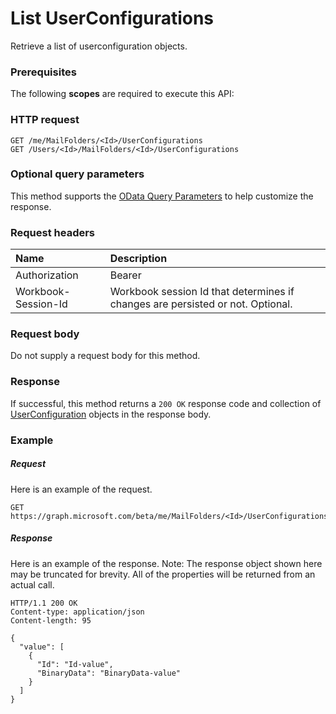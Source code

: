 # List UserConfigurations

Retrieve a list of userconfiguration objects.
### Prerequisites
The following **scopes** are required to execute this API: 
### HTTP request
<!-- { "blockType": "ignored" } -->
```http
GET /me/MailFolders/<Id>/UserConfigurations
GET /Users/<Id>/MailFolders/<Id>/UserConfigurations
```
### Optional query parameters
This method supports the [OData Query Parameters](http://graph.microsoft.io/docs/overview/query_parameters) to help customize the response.

### Request headers
| Name      |Description|
|:----------|:----------|
| Authorization  | Bearer <code>|
| Workbook-Session-Id  | Workbook session Id that determines if changes are persisted or not. Optional.|

### Request body
Do not supply a request body for this method.
### Response
If successful, this method returns a `200 OK` response code and collection of [UserConfiguration](../resources/userconfiguration.md) objects in the response body.
### Example
##### Request
Here is an example of the request.
<!-- {
  "blockType": "request",
  "name": "get_userconfigurations"
}-->
```http
GET https://graph.microsoft.com/beta/me/MailFolders/<Id>/UserConfigurations
```
##### Response
Here is an example of the response. Note: The response object shown here may be truncated for brevity. All of the properties will be returned from an actual call.
<!-- {
  "blockType": "response",
  "truncated": true,
  "@odata.type": "microsoft.graph.UserConfiguration",
  "isCollection": true
} -->
```http
HTTP/1.1 200 OK
Content-type: application/json
Content-length: 95

{
  "value": [
    {
      "Id": "Id-value",
      "BinaryData": "BinaryData-value"
    }
  ]
}
```

<!-- uuid: 8fcb5dbc-d5aa-4681-8e31-b001d5168d79
2015-10-25 14:57:30 UTC -->
<!-- {
  "type": "#page.annotation",
  "description": "List UserConfigurations",
  "keywords": "",
  "section": "documentation",
  "tocPath": ""
}-->